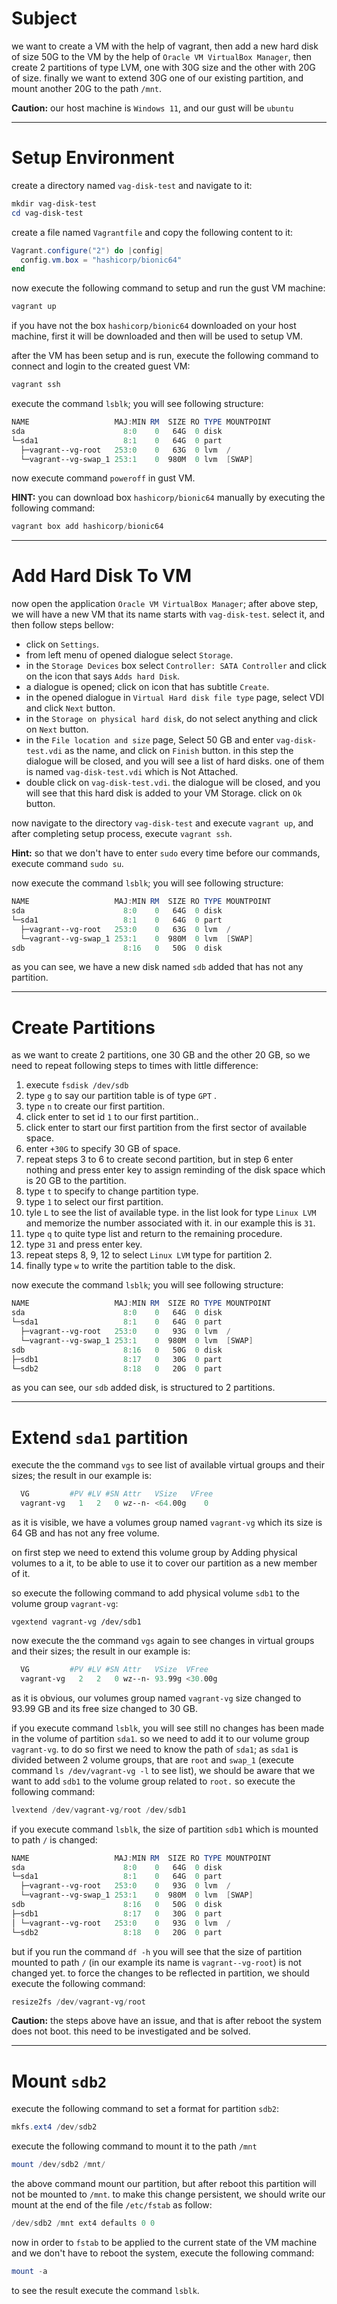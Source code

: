 # Subject

we want to create a VM with the help of vagrant, then add a new hard disk of size 50G to the VM by the help of `Oracle VM VirtualBox Manager`, then create 2 partitions of type LVM, one with 30G size and the other with 20G of size. finally we want to extend 30G one of our existing partition, and mount another 20G to the path `/mnt`.



**Caution:** our host machine is `Windows 11`, and our gust will be `ubuntu`



***

# Setup Environment

create a directory named `vag-disk-test` and navigate to it:

```powershell
mkdir vag-disk-test
cd vag-disk-test
```



create a file named `Vagrantfile` and copy the following content to it:

```powershell
Vagrant.configure("2") do |config|
  config.vm.box = "hashicorp/bionic64"
end
```



now execute the following command to setup and run the gust VM machine:

```powershell
vagrant up
```

 if you have not the box `hashicorp/bionic64` downloaded on your host machine, first it will be downloaded and then will be used to setup VM. 



after the VM has been setup and is run, execute the following command to connect and login to the created guest VM:

```powershell
vagrant ssh
```



execute the command `lsblk`; you will see following structure:

```powershell
NAME                   MAJ:MIN RM  SIZE RO TYPE MOUNTPOINT
sda                      8:0    0   64G  0 disk
└─sda1                   8:1    0   64G  0 part
  ├─vagrant--vg-root   253:0    0   63G  0 lvm  /
  └─vagrant--vg-swap_1 253:1    0  980M  0 lvm  [SWAP]
```



now execute command `poweroff` in gust VM.



**HINT:** you can download box `hashicorp/bionic64` manually by executing the following command:

```powershell
vagrant box add hashicorp/bionic64
```



***

# Add Hard Disk To VM

now open the application `Oracle VM VirtualBox Manager`; after above step, we will have a new VM that its name starts with `vag-disk-test`. select it, and then follow steps bellow:

- click on `Settings`.
- from left menu of opened dialogue select `Storage`.
- in the `Storage Devices` box select `Controller: SATA Controller`  and click on the icon that says `Adds hard Disk`.
- a dialogue is opened; click on icon that has subtitle `Create`.
- in the opened dialogue in `Virtual Hard disk file type` page, select VDI and click `Next` button.
- in the `Storage on physical hard disk`, do not select anything and click on `Next` button.
- in the `File location and size` page, Select 50 GB and enter `vag-disk-test.vdi` as the name, and click on `Finish` button. in this step the dialogue will be closed, and you will see a list of hard disks. one of them is named `vag-disk-test.vdi` which is Not Attached.
- double click on `vag-disk-test.vdi`. the dialogue will be closed, and you will see that this hard disk is added to your VM Storage. click on `Ok` button.



now navigate to the directory `vag-disk-test` and execute `vagrant up`, and after completing setup process, execute `vagrant ssh`. 

**Hint:** so that we don't have to enter `sudo` every time before our commands, execute command `sudo su`.

now execute the command `lsblk`; you will see following structure:

```powershell
NAME                   MAJ:MIN RM  SIZE RO TYPE MOUNTPOINT
sda                      8:0    0   64G  0 disk
└─sda1                   8:1    0   64G  0 part
  ├─vagrant--vg-root   253:0    0   63G  0 lvm  /
  └─vagrant--vg-swap_1 253:1    0  980M  0 lvm  [SWAP]
sdb                      8:16   0   50G  0 disk
```



as you can see, we have a new disk named `sdb` added that has not any partition.



***

# Create Partitions

as we want to create 2 partitions, one 30 GB and the other 20 GB, so we need to repeat following steps to times with little difference:

1. execute `fsdisk /dev/sdb`
2. type `g` to say our partition table is of type `GPT` .
3. type `n` to create our first partition.
4. click enter to set id `1` to our first partition..
5. click enter to start our first partition from the first sector of available space.
6. enter `+30G` to specify 30 GB of space.
7. repeat steps 3 to 6 to create second partition, but in step 6 enter nothing and press enter key to assign reminding of the disk space which is 20 GB to the partition.
8. type `t` to specify to change partition type.
9. type `1` to select our first partition.
10. tyle `L` to see the list of available type. in the list look for type `Linux LVM` and memorize the number associated with it. in our example this is `31`.
11. type `q` to quite type list and return to the remaining procedure.
12. type `31` and press enter key. 
13. repeat steps 8, 9, 12 to select `Linux LVM` type for partition 2.
14. finally type `w` to write the partition table to the disk.



now execute the command `lsblk`; you will see following structure:

```powershell
NAME                   MAJ:MIN RM  SIZE RO TYPE MOUNTPOINT
sda                      8:0    0   64G  0 disk
└─sda1                   8:1    0   64G  0 part
  ├─vagrant--vg-root   253:0    0   93G  0 lvm  /
  └─vagrant--vg-swap_1 253:1    0  980M  0 lvm  [SWAP]
sdb                      8:16   0   50G  0 disk
├─sdb1                   8:17   0   30G  0 part
└─sdb2                   8:18   0   20G  0 part
```



as you can see, our `sdb` added disk, is structured to 2 partitions. 



***

# Extend `sda1` partition

execute the the command `vgs` to see list of available virtual groups and their sizes; the result in our example is:

```powershell
  VG         #PV #LV #SN Attr   VSize   VFree
  vagrant-vg   1   2   0 wz--n- <64.00g    0
```



as it is visible, we have a volumes group named `vagrant-vg` which its size is 64 GB and has not any free volume.

on first step we need to extend this volume group by Adding physical volumes to a it, to be able to use it to cover our partition as a new member of it.

so execute the following command to add physical volume `sdb1` to the volume group `vagrant-vg`:

```
vgextend vagrant-vg /dev/sdb1
```

 

now execute the the command `vgs` again to see changes in virtual groups and their sizes; the result in our example is:

```powershell
  VG         #PV #LV #SN Attr   VSize  VFree
  vagrant-vg   2   2   0 wz--n- 93.99g <30.00g
```



as it is obvious, our volumes group named `vagrant-vg` size changed to 93.99 GB and its free size changed to 30 GB.



if you execute command `lsblk`, you will see still no changes has been made in the volume of partition `sda1`. so we need to add it to our volume group `vagrant-vg`. to do so  first we need to know the path of `sda1`; as `sda1` is divided between 2 volume groups, that  are `root` and `swap_1` (execute command `ls /dev/vagrant-vg -l` to see list), we should be aware that we want to add `sdb1` to the volume group related to `root.` so execute the following command:

```powershell
lvextend /dev/vagrant-vg/root /dev/sdb1
```



if you execute command `lsblk`, the size of partition `sdb1` which is mounted to path `/` is changed:

```powershell
NAME                   MAJ:MIN RM  SIZE RO TYPE MOUNTPOINT
sda                      8:0    0   64G  0 disk
└─sda1                   8:1    0   64G  0 part
  ├─vagrant--vg-root   253:0    0   93G  0 lvm  /
  └─vagrant--vg-swap_1 253:1    0  980M  0 lvm  [SWAP]
sdb                      8:16   0   50G  0 disk
├─sdb1                   8:17   0   30G  0 part
│ └─vagrant--vg-root   253:0    0   93G  0 lvm  /
└─sdb2                   8:18   0   20G  0 part
```



but if you run the command `df -h` you will see that the size of partition mounted to path `/` (in our example its name is `vagrant--vg-root`) is not changed yet. to force the changes to be reflected in partition, we should execute the following command:

```powershell
resize2fs /dev/vagrant-vg/root
```

 

**Caution:** the steps above have an issue, and that is after reboot the system does not boot. this need to be investigated and be solved.



***

# Mount `sdb2`

execute the following command to set a format for partition `sdb2`:

```powershell
mkfs.ext4 /dev/sdb2
```



execute the following command to mount it to the path `/mnt`

```powershell
mount /dev/sdb2 /mnt/
```



the above command mount our partition, but after reboot this partition will not be mounted to `/mnt`. to make this change persistent, we should write our mount at the end of the file `/etc/fstab` as follow:

```powershell
/dev/sdb2 /mnt ext4 defaults 0 0
```

 

now in order to `fstab` to be applied to the current state of the VM machine and we don't have to reboot the system, execute the following command:

```powershell
mount -a		
```



to see the result execute the command `lsblk`.